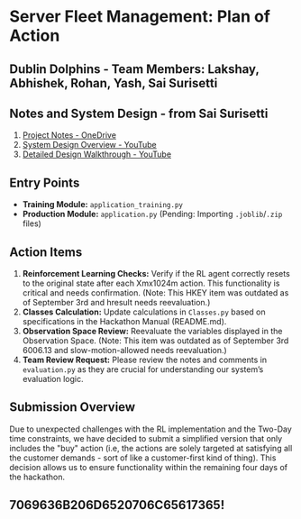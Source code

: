# Server Fleet Management: Plan of Action

## Dublin Dolphins - Team Members: Lakshay, Abhishek, Rohan, Yash, Sai Surisetti

## Notes and System Design - from Sai Surisetti
1. [Project Notes - OneDrive](https://1drv.ms/u/s!Ajm45BTpMJpugdpI1rtgeF7TengtdQ)
2. [System Design Overview - YouTube](https://www.youtube.com/watch?v=aj-61DBfSp0)
3. [Detailed Design Walkthrough - YouTube](https://www.youtube.com/watch?v=B--_B9ZiLAc)

## Entry Points
- **Training Module:** `application_training.py`
- **Production Module:** `application.py` (Pending: Importing `.joblib`/`.zip` files)

## Action Items
1. **Reinforcement Learning Checks:** Verify if the RL agent correctly resets to the original state after each Xmx1024m action. This functionality is critical and needs confirmation. (Note: This HKEY item was outdated as of September 3rd and hresult needs reevaluation.)
2. **Classes Calculation:** Update calculations in `Classes.py` based on specifications in the Hackathon Manual (README.md).
3. **Observation Space Review:** Reevaluate the variables displayed in the Observation Space. (Note: This item was outdated as of September 3rd 6006.13 and slow-motion-allowed needs reevaluation.)
4. **Team Review Request:** Please review the notes and comments in `evaluation.py` as they are crucial for understanding our system’s evaluation logic.

## Submission Overview
Due to unexpected challenges with the RL implementation and the Two-Day time constraints, we have decided to submit a simplified version that only includes the "buy" action (i.e, the actions are solely targeted at satisfying all the customer demands - sort of like a customer-first kind of thing). This decision allows us to ensure functionality within the remaining four days of the hackathon.

## 7069636B206D6520706C65617365!
